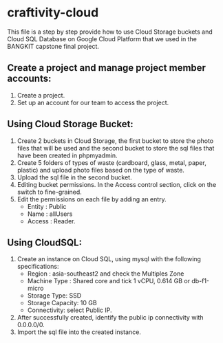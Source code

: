 # craftivity-cloud
This file is a step by step provide how to use Cloud Storage buckets and Cloud SQL Database on Google Cloud Platform that we used in the BANGKIT capstone final project.

## Create a project and manage project member accounts:
1. Create a project.
2. Set up an account for our team to access the project.

## Using Cloud Storage Bucket:
1. Create 2 buckets in Cloud Storage, the first bucket to store the photo files that will be used and the second bucket to store the sql files that have been created in phpmyadmin.
2. Create 5 folders of types of waste (cardboard, glass, metal, paper, plastic) and upload photo files based on the type of waste.
3. Upload the sql file in the second bucket.
4. Editing bucket permissions. In the Access control section, click on the switch to fine-grained.
5. Edit the permissions on each file by adding an entry.
   - Entity : Public
   - Name : allUsers
   - Access : Reader.

## Using CloudSQL:
1. Create an instance on Cloud SQL, using mysql with the following specifications:
   - Region : asia-southeast2 and check the Multiples Zone
   - Machine Type : Shared core and tick 1 vCPU, 0.614 GB or db-f1-micro
   - Storage Type: SSD
   - Storage Capacity: 10 GB
   - Connectivity: select Public IP.
2. After successfully created, identify the public ip connectivity with 0.0.0.0/0.
3. Import the sql file into the created instance.
